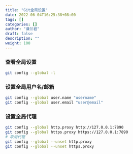 ```yaml
---
title: "Git全局设置"
date: 2022-06-04T16:25:38+08:00
tags: []
categories: []
author: "谦兰君"
draft: false
description: ""
weight: 100
---
```


### 查看全局设置

```sh
git config --global -l
```

### 设置全局用户名/邮箱

```sh
git config --global user.name "username"
git config --global user.email "user@email"
```

### 设置全局代理

```sh
git config --global http.proxy http://127.0.0.1:7890
git config --global https.proxy https://127.0.0.1:7890
# 取消代理
git config --global --unset http.proxy
git config --global --unset https.proxy
```

